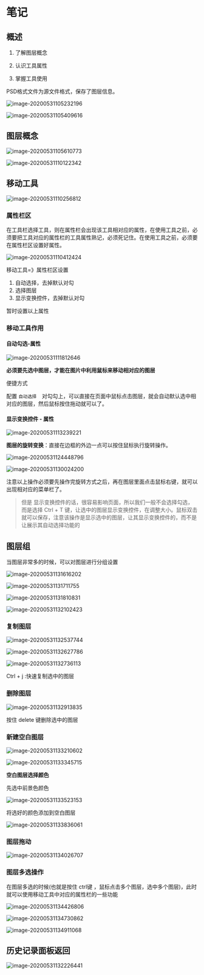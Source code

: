 # 笔记

## 概述

1. 了解图层概念

2. 认识工具属性

3. 掌握工具使用

   

PSD格式文件为源文件格式，保存了图层信息。

![image-20200531105232196](04-移动工具(图层概念).assets/image-20200531105232196.png)



![image-20200531105409616](04-移动工具(图层概念).assets/image-20200531105409616.png)





## 图层概念

![image-20200531105610773](04-移动工具(图层概念).assets/image-20200531105610773.png)





![image-20200531110122342](04-移动工具(图层概念).assets/image-20200531110122342.png)





## 移动工具

![image-20200531110256812](04-移动工具(图层概念).assets/image-20200531110256812.png)



### 属性栏区

在工具栏选择工具，则在属性栏会出现该工具相对应的属性，在使用工具之前，必须要把工具对应的属性栏的工具属性熟记，必须死记住。在使用工具之前，必须要在属性栏区设置好属性。

![image-20200531110412424](04-移动工具(图层概念).assets/image-20200531110412424.png)



移动工具=》属性栏区设置

1. 自动选择，去掉默认对勾
2. 选择图层
3. 显示变换控件，去掉默认对勾

暂时设置以上属性

### 移动工具作用

#### 自动勾选-属性

![image-20200531111812646](04-移动工具(图层概念).assets/image-20200531111812646.png)

**必须要先选中图层，才能在图片中利用鼠标来移动相对应的图层**

便捷方式

配置  `自动选择  `对勾勾上，可以直接在页面中鼠标点击图层，就会自动默认选中相对应的图层，然后鼠标按住拖动就可以了。



#### 显示变换控件 - 属性

![image-20200531113239221](04-移动工具(图层概念).assets/image-20200531113239221.png)





**图层的旋转变换**：直接在边框的外边一点可以按住鼠标执行旋转操作。

![image-20200531124448796](04-移动工具(图层概念).assets/image-20200531124448796.png)





![image-20200531130024200](04-移动工具(图层概念).assets/image-20200531130024200.png)

注意以上操作必须要先操作完旋转方式之后，再在图层里面点击鼠标右键，就可以出现相对应的菜单栏了。



> 但是 显示变换控件的话，很容易影响页面，所以我们一般不会选择勾选，而是选择 Ctrl + T 键，让选中的图层显示变换控件，在调整大小。鼠标双击就可以保存，注意该操作是显示选中的图层，让其显示变换控件的，而不是让展示其自动选择功能的



## 图层组

当图层非常多的时候，可以对图层进行分组设置

![image-20200531131616202](04-移动工具(图层概念).assets/image-20200531131616202.png)





![image-20200531131711755](04-移动工具(图层概念).assets/image-20200531131711755.png)





![image-20200531131810831](04-移动工具(图层概念).assets/image-20200531131810831.png)



![image-20200531132102423](04-移动工具(图层概念).assets/image-20200531132102423.png)



### 复制图层

![image-20200531132537744](04-移动工具(图层概念).assets/image-20200531132537744.png)



![image-20200531132627786](04-移动工具(图层概念).assets/image-20200531132627786.png)



![image-20200531132736113](04-移动工具(图层概念).assets/image-20200531132736113.png)



Ctrl + j :快速复制选中的图层

### 删除图层



![image-20200531132913835](04-移动工具(图层概念).assets/image-20200531132913835.png)

 按住 delete 键删除选中的图层



### 新建空白图层

![image-20200531133210602](04-移动工具(图层概念).assets/image-20200531133210602.png)



![image-20200531133345715](04-移动工具(图层概念).assets/image-20200531133345715.png)



**空白图层选择颜色**

先选中前景色颜色

![image-20200531133523153](04-移动工具(图层概念).assets/image-20200531133523153.png)



将选好的颜色添加到空白图层

![image-20200531133836061](04-移动工具(图层概念).assets/image-20200531133836061.png)



### 图层拖动

![image-20200531134026707](04-移动工具(图层概念).assets/image-20200531134026707.png)



### 图层多选操作

在图层多选的时候(也就是按住 ctrl键 ，鼠标点击多个图层，选中多个图层)，此时就可以使用移动工具中对应的属性栏的一些功能

![image-20200531134426806](04-移动工具(图层概念).assets/image-20200531134426806.png)



![image-20200531134730862](04-移动工具(图层概念).assets/image-20200531134730862.png)





![image-20200531134911068](04-移动工具(图层概念).assets/image-20200531134911068.png)







## 历史记录面板返回

![image-20200531132226441](04-移动工具(图层概念).assets/image-20200531132226441.png)



